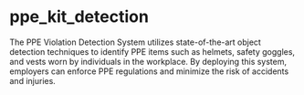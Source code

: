 # ppe_kit_detection
The PPE Violation Detection System utilizes state-of-the-art object detection techniques to identify PPE items such as helmets, safety goggles, and vests worn by individuals in the workplace. By deploying this system, employers can enforce PPE regulations and minimize the risk of accidents and injuries.
